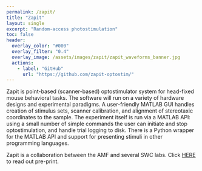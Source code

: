 ```yaml
---
permalink: /zapit/
title: "Zapit"
layout: single
excerpt: "Random-access photostimulation"
toc: false
header:
  overlay_color: "#000"
  overlay_filter: "0.4"
  overlay_image: /assets/images/zapit/zapit_waveforms_banner.jpg
  actions:
    - label: "GitHub"
      url: "https://github.com/zapit-optostim/"
---
```



Zapit is point-based (scanner-based) optostimulator system for head-fixed mouse behavioral tasks. The software will run on a variety of hardware designs and experimental paradigms. A user-friendly MATLAB GUI handles creation of stimulus sets, scanner calibration, and alignment of stereotaxic coordinates to the sample. The experiment itself is run via a MATLAB API: using a small number of simple commands the user can initiate and stop optostimulation, and handle trial logging to disk. There is a Python wrapper for the MATLAB API and support for presenting stimuli in other programming languages. 

Zapit is a collaboration between the AMF and several SWC labs. Click [HERE](https://doi.org/10.1101/2024.02.12.579892) to read out pre-print. 

